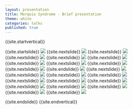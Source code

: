 ```yaml
---
layout: presentation
title: Morquio Syndrome - Brief presentation
theme: white
categories: talks
published: true
---
```


{{site.startvertical}}

{{site.startslide}}
<img src="{{site.baseurl}}/images/talks/MorquioSyndrome_BriefPresentation_Oct2015/Slide01.png"></img>
{{site.nextslide}}
<img src="{{site.baseurl}}/images/talks/MorquioSyndrome_BriefPresentation_Oct2015/Slide02.png"></img>
{{site.nextslide}}
<img src="{{site.baseurl}}/images/talks/MorquioSyndrome_BriefPresentation_Oct2015/Slide03.png"></img>
{{site.nextslide}}
<img src="{{site.baseurl}}/images/talks/MorquioSyndrome_BriefPresentation_Oct2015/Slide04.png"></img>
{{site.nextslide}}
<img src="{{site.baseurl}}/images/talks/MorquioSyndrome_BriefPresentation_Oct2015/Slide05.png"></img>
{{site.nextslide}}
<img src="{{site.baseurl}}/images/talks/MorquioSyndrome_BriefPresentation_Oct2015/Slide06.png"></img>
{{site.nextslide}}
<img src="{{site.baseurl}}/images/talks/MorquioSyndrome_BriefPresentation_Oct2015/Slide07.png"></img>
{{site.nextslide}}
<img src="{{site.baseurl}}/images/talks/MorquioSyndrome_BriefPresentation_Oct2015/Slide08.png"></img>
{{site.nextslide}}
<img src="{{site.baseurl}}/images/talks/MorquioSyndrome_BriefPresentation_Oct2015/Slide09.png"></img>
{{site.nextslide}}
<img src="{{site.baseurl}}/images/talks/MorquioSyndrome_BriefPresentation_Oct2015/Slide10.png"></img>
{{site.endslide}}
<img src="{{site.baseurl}}/images/talks/MorquioSyndrome_BriefPresentation_Oct2015/Slide11.png"></img>
{{site.nextslide}}
<img src="{{site.baseurl}}/images/talks/MorquioSyndrome_BriefPresentation_Oct2015/Slide12.png"></img>
{{site.nextslide}}
<img src="{{site.baseurl}}/images/talks/MorquioSyndrome_BriefPresentation_Oct2015/Slide13.png"></img>
{{site.nextslide}}
<img src="{{site.baseurl}}/images/talks/MorquioSyndrome_BriefPresentation_Oct2015/Slide14.png"></img>
{{site.nextslide}}
<img src="{{site.baseurl}}/images/talks/MorquioSyndrome_BriefPresentation_Oct2015/Slide15.png"></img>
{{site.nextslide}}
<img src="{{site.baseurl}}/images/talks/MorquioSyndrome_BriefPresentation_Oct2015/Slide15.png"></img>
{{site.nextslide}}
<img src="{{site.baseurl}}/images/talks/MorquioSyndrome_BriefPresentation_Oct2015/Slide16.png"></img>
{{site.nextslide}}
<img src="{{site.baseurl}}/images/talks/MorquioSyndrome_BriefPresentation_Oct2015/Slide17.png"></img>
{{site.nextslide}}
<img src="{{site.baseurl}}/images/talks/MorquioSyndrome_BriefPresentation_Oct2015/Slide18.png"></img>
{{site.nextslide}}
<img src="{{site.baseurl}}/images/talks/MorquioSyndrome_BriefPresentation_Oct2015/Slide19.png"></img>
{{site.nextslide}}
<img src="{{site.baseurl}}/images/talks/MorquioSyndrome_BriefPresentation_Oct2015/Slide20.png"></img>
{{site.nextslide}}
<img src="{{site.baseurl}}/images/talks/MorquioSyndrome_BriefPresentation_Oct2015/Slide21.png"></img>
{{site.nextslide}}
<img src="{{site.baseurl}}/images/talks/MorquioSyndrome_BriefPresentation_Oct2015/Slide22.png"></img>

{{site.endslide}}
{{site.endvertical}}
